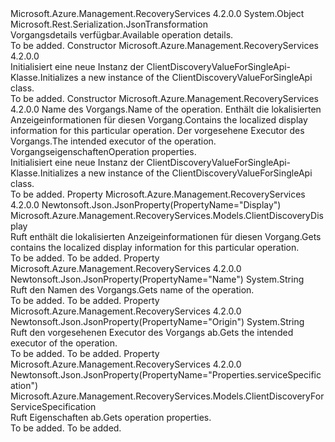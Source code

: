 <Type Name="ClientDiscoveryValueForSingleApi" FullName="Microsoft.Azure.Management.RecoveryServices.Models.ClientDiscoveryValueForSingleApi">
  <TypeSignature Language="C#" Value="public class ClientDiscoveryValueForSingleApi" />
  <TypeSignature Language="ILAsm" Value=".class public auto ansi beforefieldinit ClientDiscoveryValueForSingleApi extends System.Object" />
  <TypeSignature Language="DocId" Value="T:Microsoft.Azure.Management.RecoveryServices.Models.ClientDiscoveryValueForSingleApi" />
  <TypeSignature Language="VB.NET" Value="Public Class ClientDiscoveryValueForSingleApi" />
  <TypeSignature Language="F#" Value="type ClientDiscoveryValueForSingleApi = class" />
  <AssemblyInfo>
    <AssemblyName>Microsoft.Azure.Management.RecoveryServices</AssemblyName>
    <AssemblyVersion>4.2.0.0</AssemblyVersion>
  </AssemblyInfo>
  <Base>
    <BaseTypeName>System.Object</BaseTypeName>
  </Base>
  <Interfaces />
  <Attributes>
    <Attribute>
      <AttributeName>Microsoft.Rest.Serialization.JsonTransformation</AttributeName>
    </Attribute>
  </Attributes>
  <Docs>
    <summary>
            <span data-ttu-id="56b3b-101">Vorgangsdetails verfügbar.</span><span class="sxs-lookup"><span data-stu-id="56b3b-101">Available operation details.</span></span>
            </summary>
    <remarks>To be added.</remarks>
  </Docs>
  <Members>
    <Member MemberName=".ctor">
      <MemberSignature Language="C#" Value="public ClientDiscoveryValueForSingleApi ();" />
      <MemberSignature Language="ILAsm" Value=".method public hidebysig specialname rtspecialname instance void .ctor() cil managed" />
      <MemberSignature Language="DocId" Value="M:Microsoft.Azure.Management.RecoveryServices.Models.ClientDiscoveryValueForSingleApi.#ctor" />
      <MemberSignature Language="VB.NET" Value="Public Sub New ()" />
      <MemberType>Constructor</MemberType>
      <AssemblyInfo>
        <AssemblyName>Microsoft.Azure.Management.RecoveryServices</AssemblyName>
        <AssemblyVersion>4.2.0.0</AssemblyVersion>
      </AssemblyInfo>
      <Parameters />
      <Docs>
        <summary>
            <span data-ttu-id="56b3b-102">Initialisiert eine neue Instanz der ClientDiscoveryValueForSingleApi-Klasse.</span><span class="sxs-lookup"><span data-stu-id="56b3b-102">Initializes a new instance of the ClientDiscoveryValueForSingleApi class.</span></span>
            </summary>
        <remarks>To be added.</remarks>
      </Docs>
    </Member>
    <Member MemberName=".ctor">
      <MemberSignature Language="C#" Value="public ClientDiscoveryValueForSingleApi (string name = null, Microsoft.Azure.Management.RecoveryServices.Models.ClientDiscoveryDisplay display = null, string origin = null, Microsoft.Azure.Management.RecoveryServices.Models.ClientDiscoveryForServiceSpecification serviceSpecification = null);" />
      <MemberSignature Language="ILAsm" Value=".method public hidebysig specialname rtspecialname instance void .ctor(string name, class Microsoft.Azure.Management.RecoveryServices.Models.ClientDiscoveryDisplay display, string origin, class Microsoft.Azure.Management.RecoveryServices.Models.ClientDiscoveryForServiceSpecification serviceSpecification) cil managed" />
      <MemberSignature Language="DocId" Value="M:Microsoft.Azure.Management.RecoveryServices.Models.ClientDiscoveryValueForSingleApi.#ctor(System.String,Microsoft.Azure.Management.RecoveryServices.Models.ClientDiscoveryDisplay,System.String,Microsoft.Azure.Management.RecoveryServices.Models.ClientDiscoveryForServiceSpecification)" />
      <MemberSignature Language="VB.NET" Value="Public Sub New (Optional name As String = null, Optional display As ClientDiscoveryDisplay = null, Optional origin As String = null, Optional serviceSpecification As ClientDiscoveryForServiceSpecification = null)" />
      <MemberSignature Language="F#" Value="new Microsoft.Azure.Management.RecoveryServices.Models.ClientDiscoveryValueForSingleApi : string * Microsoft.Azure.Management.RecoveryServices.Models.ClientDiscoveryDisplay * string * Microsoft.Azure.Management.RecoveryServices.Models.ClientDiscoveryForServiceSpecification -&gt; Microsoft.Azure.Management.RecoveryServices.Models.ClientDiscoveryValueForSingleApi" Usage="new Microsoft.Azure.Management.RecoveryServices.Models.ClientDiscoveryValueForSingleApi (name, display, origin, serviceSpecification)" />
      <MemberType>Constructor</MemberType>
      <AssemblyInfo>
        <AssemblyName>Microsoft.Azure.Management.RecoveryServices</AssemblyName>
        <AssemblyVersion>4.2.0.0</AssemblyVersion>
      </AssemblyInfo>
      <Parameters>
        <Parameter Name="name" Type="System.String" />
        <Parameter Name="display" Type="Microsoft.Azure.Management.RecoveryServices.Models.ClientDiscoveryDisplay" />
        <Parameter Name="origin" Type="System.String" />
        <Parameter Name="serviceSpecification" Type="Microsoft.Azure.Management.RecoveryServices.Models.ClientDiscoveryForServiceSpecification" />
      </Parameters>
      <Docs>
        <param name="name"><span data-ttu-id="56b3b-103">Name des Vorgangs.</span><span class="sxs-lookup"><span data-stu-id="56b3b-103">Name of the operation.</span></span></param>
        <param name="display"><span data-ttu-id="56b3b-104">Enthält die lokalisierten Anzeigeinformationen für diesen Vorgang.</span><span class="sxs-lookup"><span data-stu-id="56b3b-104">Contains the localized display information for this particular operation.</span></span></param>
        <param name="origin"><span data-ttu-id="56b3b-105">Der vorgesehene Executor des Vorgangs.</span><span class="sxs-lookup"><span data-stu-id="56b3b-105">The intended executor of the operation.</span></span></param>
        <param name="serviceSpecification"><span data-ttu-id="56b3b-106">Vorgangseigenschaften</span><span class="sxs-lookup"><span data-stu-id="56b3b-106">Operation properties.</span></span></param>
        <summary>
            <span data-ttu-id="56b3b-107">Initialisiert eine neue Instanz der ClientDiscoveryValueForSingleApi-Klasse.</span><span class="sxs-lookup"><span data-stu-id="56b3b-107">Initializes a new instance of the ClientDiscoveryValueForSingleApi class.</span></span>
            </summary>
        <remarks>To be added.</remarks>
      </Docs>
    </Member>
    <Member MemberName="Display">
      <MemberSignature Language="C#" Value="public Microsoft.Azure.Management.RecoveryServices.Models.ClientDiscoveryDisplay Display { get; }" />
      <MemberSignature Language="ILAsm" Value=".property instance class Microsoft.Azure.Management.RecoveryServices.Models.ClientDiscoveryDisplay Display" />
      <MemberSignature Language="DocId" Value="P:Microsoft.Azure.Management.RecoveryServices.Models.ClientDiscoveryValueForSingleApi.Display" />
      <MemberSignature Language="VB.NET" Value="Public ReadOnly Property Display As ClientDiscoveryDisplay" />
      <MemberSignature Language="F#" Value="member this.Display : Microsoft.Azure.Management.RecoveryServices.Models.ClientDiscoveryDisplay" Usage="Microsoft.Azure.Management.RecoveryServices.Models.ClientDiscoveryValueForSingleApi.Display" />
      <MemberType>Property</MemberType>
      <AssemblyInfo>
        <AssemblyName>Microsoft.Azure.Management.RecoveryServices</AssemblyName>
        <AssemblyVersion>4.2.0.0</AssemblyVersion>
      </AssemblyInfo>
      <Attributes>
        <Attribute>
          <AttributeName>Newtonsoft.Json.JsonProperty(PropertyName="Display")</AttributeName>
        </Attribute>
      </Attributes>
      <ReturnValue>
        <ReturnType>Microsoft.Azure.Management.RecoveryServices.Models.ClientDiscoveryDisplay</ReturnType>
      </ReturnValue>
      <Docs>
        <summary>
            <span data-ttu-id="56b3b-108">Ruft enthält die lokalisierten Anzeigeinformationen für diesen Vorgang.</span><span class="sxs-lookup"><span data-stu-id="56b3b-108">Gets contains the localized display information for this particular operation.</span></span>
            </summary>
        <value>To be added.</value>
        <remarks>To be added.</remarks>
      </Docs>
    </Member>
    <Member MemberName="Name">
      <MemberSignature Language="C#" Value="public string Name { get; }" />
      <MemberSignature Language="ILAsm" Value=".property instance string Name" />
      <MemberSignature Language="DocId" Value="P:Microsoft.Azure.Management.RecoveryServices.Models.ClientDiscoveryValueForSingleApi.Name" />
      <MemberSignature Language="VB.NET" Value="Public ReadOnly Property Name As String" />
      <MemberSignature Language="F#" Value="member this.Name : string" Usage="Microsoft.Azure.Management.RecoveryServices.Models.ClientDiscoveryValueForSingleApi.Name" />
      <MemberType>Property</MemberType>
      <AssemblyInfo>
        <AssemblyName>Microsoft.Azure.Management.RecoveryServices</AssemblyName>
        <AssemblyVersion>4.2.0.0</AssemblyVersion>
      </AssemblyInfo>
      <Attributes>
        <Attribute>
          <AttributeName>Newtonsoft.Json.JsonProperty(PropertyName="Name")</AttributeName>
        </Attribute>
      </Attributes>
      <ReturnValue>
        <ReturnType>System.String</ReturnType>
      </ReturnValue>
      <Docs>
        <summary>
            <span data-ttu-id="56b3b-109">Ruft den Namen des Vorgangs.</span><span class="sxs-lookup"><span data-stu-id="56b3b-109">Gets name of the operation.</span></span>
            </summary>
        <value>To be added.</value>
        <remarks>To be added.</remarks>
      </Docs>
    </Member>
    <Member MemberName="Origin">
      <MemberSignature Language="C#" Value="public string Origin { get; }" />
      <MemberSignature Language="ILAsm" Value=".property instance string Origin" />
      <MemberSignature Language="DocId" Value="P:Microsoft.Azure.Management.RecoveryServices.Models.ClientDiscoveryValueForSingleApi.Origin" />
      <MemberSignature Language="VB.NET" Value="Public ReadOnly Property Origin As String" />
      <MemberSignature Language="F#" Value="member this.Origin : string" Usage="Microsoft.Azure.Management.RecoveryServices.Models.ClientDiscoveryValueForSingleApi.Origin" />
      <MemberType>Property</MemberType>
      <AssemblyInfo>
        <AssemblyName>Microsoft.Azure.Management.RecoveryServices</AssemblyName>
        <AssemblyVersion>4.2.0.0</AssemblyVersion>
      </AssemblyInfo>
      <Attributes>
        <Attribute>
          <AttributeName>Newtonsoft.Json.JsonProperty(PropertyName="Origin")</AttributeName>
        </Attribute>
      </Attributes>
      <ReturnValue>
        <ReturnType>System.String</ReturnType>
      </ReturnValue>
      <Docs>
        <summary>
            <span data-ttu-id="56b3b-110">Ruft den vorgesehenen Executor des Vorgangs ab.</span><span class="sxs-lookup"><span data-stu-id="56b3b-110">Gets the intended executor of the operation.</span></span>
            </summary>
        <value>To be added.</value>
        <remarks>To be added.</remarks>
      </Docs>
    </Member>
    <Member MemberName="ServiceSpecification">
      <MemberSignature Language="C#" Value="public Microsoft.Azure.Management.RecoveryServices.Models.ClientDiscoveryForServiceSpecification ServiceSpecification { get; }" />
      <MemberSignature Language="ILAsm" Value=".property instance class Microsoft.Azure.Management.RecoveryServices.Models.ClientDiscoveryForServiceSpecification ServiceSpecification" />
      <MemberSignature Language="DocId" Value="P:Microsoft.Azure.Management.RecoveryServices.Models.ClientDiscoveryValueForSingleApi.ServiceSpecification" />
      <MemberSignature Language="VB.NET" Value="Public ReadOnly Property ServiceSpecification As ClientDiscoveryForServiceSpecification" />
      <MemberSignature Language="F#" Value="member this.ServiceSpecification : Microsoft.Azure.Management.RecoveryServices.Models.ClientDiscoveryForServiceSpecification" Usage="Microsoft.Azure.Management.RecoveryServices.Models.ClientDiscoveryValueForSingleApi.ServiceSpecification" />
      <MemberType>Property</MemberType>
      <AssemblyInfo>
        <AssemblyName>Microsoft.Azure.Management.RecoveryServices</AssemblyName>
        <AssemblyVersion>4.2.0.0</AssemblyVersion>
      </AssemblyInfo>
      <Attributes>
        <Attribute>
          <AttributeName>Newtonsoft.Json.JsonProperty(PropertyName="Properties.serviceSpecification")</AttributeName>
        </Attribute>
      </Attributes>
      <ReturnValue>
        <ReturnType>Microsoft.Azure.Management.RecoveryServices.Models.ClientDiscoveryForServiceSpecification</ReturnType>
      </ReturnValue>
      <Docs>
        <summary>
            <span data-ttu-id="56b3b-111">Ruft Eigenschaften ab.</span><span class="sxs-lookup"><span data-stu-id="56b3b-111">Gets operation properties.</span></span>
            </summary>
        <value>To be added.</value>
        <remarks>To be added.</remarks>
      </Docs>
    </Member>
  </Members>
</Type>